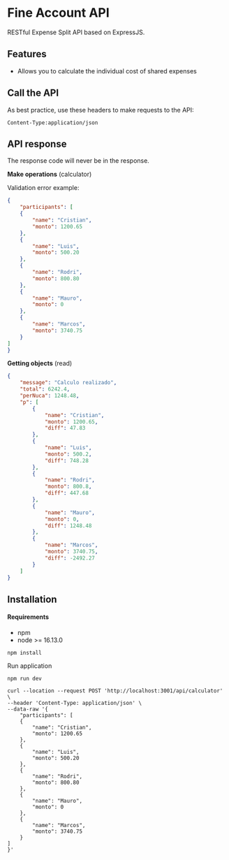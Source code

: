# Fine Account API


RESTful Expense Split API based on ExpressJS.

## Features

- Allows you to calculate the individual cost of shared expenses

## Call the API

As best practice, use these headers to make requests to the API:

```
Content-Type:application/json
```

## API response

The response code will never be in the response.

**Make operations** (calculator)

Validation error example:

```json
{
    "participants": [
    {
        "name": "Cristian",
        "monto": 1200.65
    },
    {
        "name": "Luis",
        "monto": 500.20
    },
    {
        "name": "Rodri",
        "monto": 800.80
    },
    {
        "name": "Mauro",
        "monto": 0
    },
    {
        "name": "Marcos",
        "monto": 3740.75
    }
]
}
```

**Getting objects** (read)

```json
{
    "message": "Calculo realizado",
    "total": 6242.4,
    "perNuca": 1248.48,
    "p": [
        {
            "name": "Cristian",
            "monto": 1200.65,
            "diff": 47.83
        },
        {
            "name": "Luis",
            "monto": 500.2,
            "diff": 748.28
        },
        {
            "name": "Rodri",
            "monto": 800.8,
            "diff": 447.68
        },
        {
            "name": "Mauro",
            "monto": 0,
            "diff": 1248.48
        },
        {
            "name": "Marcos",
            "monto": 3740.75,
            "diff": -2492.27
        }
    ]
}
```

## Installation

#### Requirements

- npm
- node >= 16.13.0

```
npm install
```

Run application

```
npm run dev
```

```
curl --location --request POST 'http://localhost:3001/api/calculator' \
--header 'Content-Type: application/json' \
--data-raw '{
    "participants": [
    {
        "name": "Cristian",
        "monto": 1200.65
    },
    {
        "name": "Luis",
        "monto": 500.20
    },
    {
        "name": "Rodri",
        "monto": 800.80
    },
    {
        "name": "Mauro",
        "monto": 0
    },
    {
        "name": "Marcos",
        "monto": 3740.75
    }
]
}'
```